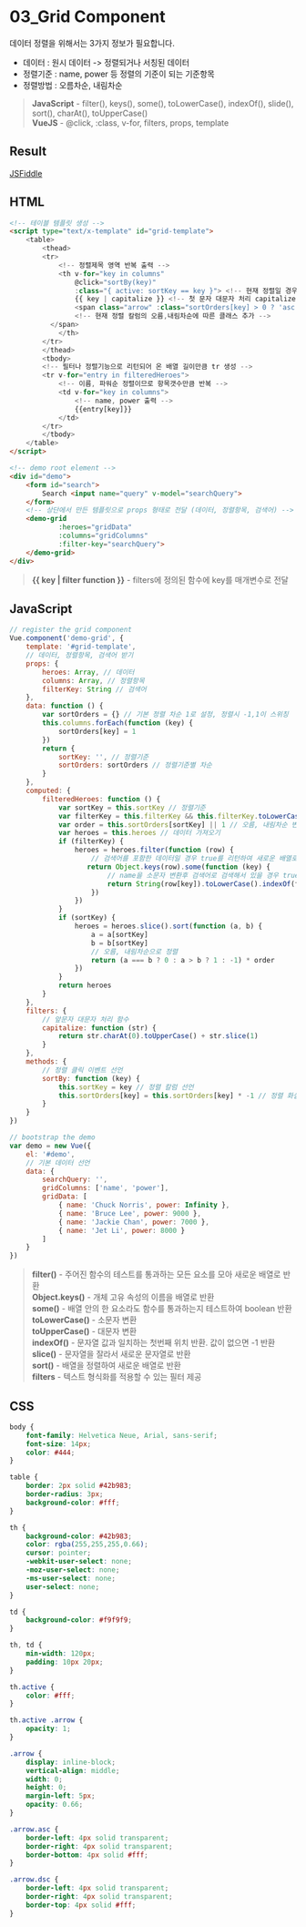 # 03_Grid Component 


데이터 정렬을 위해서는 3가지 정보가 필요합니다.
- 데이터 : 원시 데이터 -> 정렬되거나 서칭된 데이터
- 정렬기준 : name, power 등 정렬의 기준이 되는 기준항목
- 정렬방법 : 오름차순, 내림차순

> **JavaScript** - filter(), keys(), some(), toLowerCase(), indexOf(), slide(), sort(), charAt(), toUpperCase()<br>
> **VueJS** - @click, :class, v-for, filters, props, template

## Result
<a target="_blank" href="https://jsfiddle.net/Tertia/vbyon64p/6/">JSFiddle</a>

## HTML
```html
<!-- 테이블 템플릿 생성 -->
<script type="text/x-template" id="grid-template">
    <table>
        <thead>
        <tr>
            <!-- 정렬제목 영역 반복 출력 -->
            <th v-for="key in columns"
                @click="sortBy(key)"
                :class="{ active: sortKey == key }"> <!-- 현재 정렬일 경우 클래스 추가 -->
                {{ key | capitalize }} <!-- 첫 문자 대문자 처리 capitalize -->
                <span class="arrow" :class="sortOrders[key] > 0 ? 'asc' : 'dsc'">
                <!-- 현재 정렬 칼럼의 오름,내림차순에 따른 클래스 추가 -->
          </span>
            </th>
        </tr>
        </thead>
        <tbody>
        <!-- 필터나 정렬기능으로 리턴되어 온 배열 길이만큼 tr 생성 -->
        <tr v-for="entry in filteredHeroes">
            <!-- 이름, 파워순 정렬이므로 항목갯수만큼 반복 -->
            <td v-for="key in columns">
                <!-- name, power 출력 -->
                {{entry[key]}}
            </td>
        </tr>
        </tbody>
    </table>
</script>

<!-- demo root element -->
<div id="demo">
    <form id="search">
        Search <input name="query" v-model="searchQuery">
    </form>
    <!-- 상단에서 만든 템플릿으로 props 형태로 전달 (데이터, 정렬항목, 검색어) -->
    <demo-grid
            :heroes="gridData"
            :columns="gridColumns"
            :filter-key="searchQuery">
    </demo-grid>
</div>
```
> **{{ key | filter function }}** - filters에 정의된 함수에 key를 매개변수로 전달


## JavaScript
```javascript
// register the grid component
Vue.component('demo-grid', {
    template: '#grid-template',
    // 데이터, 정렬항목, 검색어 받기
    props: {
        heroes: Array, // 데이터
        columns: Array, // 정렬항목
        filterKey: String // 검색어
    },
    data: function () {
        var sortOrders = {} // 기본 정렬 차순 1로 설정, 정렬시 -1,1이 스위칭
        this.columns.forEach(function (key) {
            sortOrders[key] = 1
        })
        return {
            sortKey: '', // 정렬기준
            sortOrders: sortOrders // 정렬기준별 차순
        }
    },
    computed: {
        filteredHeroes: function () {
            var sortKey = this.sortKey // 정렬기준
            var filterKey = this.filterKey && this.filterKey.toLowerCase() // 검색어 소문자로 변환
            var order = this.sortOrders[sortKey] || 1 // 오름, 내림차순 변수
            var heroes = this.heroes // 데이터 가져오기
            if (filterKey) {
                heroes = heroes.filter(function (row) {
                    // 검색어를 포함한 데이터일 경우 true를 리턴하여 새로운 배열로 반환
                   return Object.keys(row).some(function (key) {
                        // name을 소문자 변환후 검색어로 검색해서 있을 경우 true 반환
                        return String(row[key]).toLowerCase().indexOf(filterKey) > -1
                    })
                })
            }
            if (sortKey) {
                heroes = heroes.slice().sort(function (a, b) {
                    a = a[sortKey]
                    b = b[sortKey]
                    // 오름, 내림차순으로 정렬
                    return (a === b ? 0 : a > b ? 1 : -1) * order
                })
            }
            return heroes
        }
    },
    filters: {
        // 앞문자 대문자 처리 함수
        capitalize: function (str) {
            return str.charAt(0).toUpperCase() + str.slice(1)
        }
    },
    methods: {
        // 정렬 클릭 이벤트 선언
        sortBy: function (key) {
            this.sortKey = key // 정렬 칼럼 선언
            this.sortOrders[key] = this.sortOrders[key] * -1 // 정렬 화살표 클래스 추가 + 오름, 내림차순 처리
        }
    }
})

// bootstrap the demo
var demo = new Vue({
    el: '#demo',
    // 기본 데이터 선언
    data: {
        searchQuery: '',
        gridColumns: ['name', 'power'],
        gridData: [
            { name: 'Chuck Norris', power: Infinity },
            { name: 'Bruce Lee', power: 9000 },
            { name: 'Jackie Chan', power: 7000 },
            { name: 'Jet Li', power: 8000 }
        ]
    }
})
```
> **filter()** - 주어진 함수의 테스트를 통과하는 모든 요소를 모아 새로운 배열로 반환<br>
> **Object.keys()** - 개체 고유 속성의 이름을 배열로 반환<br>
> **some()** - 배열 안의 한 요소라도 함수를 통과하는지 테스트하여 boolean 반환<br>
> **toLowerCase()** - 소문자 변환<br>
> **toUpperCase()** - 대문자 변환<br>
> **indexOf()** - 문자열 값과 일치하는 첫번째 위치 반환. 값이 없으면 -1 반환<br>
> **slice()** - 문자열을 잘라서 새로운 문자열로 반환<br>
> **sort()** - 배열을 정렬하여 새로운 배열로 반환<br>
> **filters** - 텍스트 형식화를 적용할 수 있는 필터 제공
 
## CSS
```css
body {
    font-family: Helvetica Neue, Arial, sans-serif;
    font-size: 14px;
    color: #444;
}

table {
    border: 2px solid #42b983;
    border-radius: 3px;
    background-color: #fff;
}

th {
    background-color: #42b983;
    color: rgba(255,255,255,0.66);
    cursor: pointer;
    -webkit-user-select: none;
    -moz-user-select: none;
    -ms-user-select: none;
    user-select: none;
}

td {
    background-color: #f9f9f9;
}

th, td {
    min-width: 120px;
    padding: 10px 20px;
}

th.active {
    color: #fff;
}

th.active .arrow {
    opacity: 1;
}

.arrow {
    display: inline-block;
    vertical-align: middle;
    width: 0;
    height: 0;
    margin-left: 5px;
    opacity: 0.66;
}

.arrow.asc {
    border-left: 4px solid transparent;
    border-right: 4px solid transparent;
    border-bottom: 4px solid #fff;
}

.arrow.dsc {
    border-left: 4px solid transparent;
    border-right: 4px solid transparent;
    border-top: 4px solid #fff;
}
```